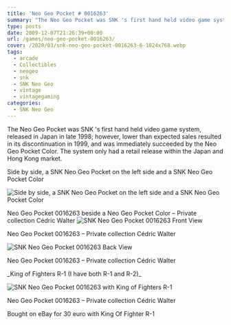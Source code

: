 ```yaml
---
title: 'Neo Geo Pocket # 0016263'
summary: "The Neo Geo Pocket was SNK 's first hand held video game system, released in Japan in late 1998; however, lower than expected sales resulted in its discontinuation in 1999, and was immediately succeeded by the Neo Geo Pocket Color. The system only had a retail release within the Japan and Hong Kong market."
type: posts
date: 2009-12-07T21:26:39+00:00
url: /games/neo-geo-pocket-0016263/
cover: /2020/03/snk-neo-geo-pocket-0016263-6-1024x768.webp
tags:
  - arcade
  - Collectibles
  - neogeo
  - snk
  - SNK Neo Geo
  - vintage
  - vintagegaming
categories:
  - SNK Neo Geo
---
```

The Neo Geo Pocket was SNK 's first hand held video game system, released in Japan in late 1998; however, lower than expected sales resulted in its discontinuation in 1999, and was immediately succeeded by the Neo Geo Pocket Color. The system only had a retail release within the Japan and Hong Kong market.

Side by side, a SNK Neo Geo Pocket on the left side and a SNK Neo Geo Pocket Color

![Side by side, a SNK Neo Geo Pocket on the left side and a SNK Neo Geo Pocket Color](/2020/03/snk-neo-geo-pocket-0016263-5-1024x768.webp)

Neo Geo Pocket 0016263 beside a Neo Geo Pocket Color – Private collection Cédric Walter
![SNK Neo Geo Pocket 0016263 Front View](/2020/03/snk-neo-geo-pocket-0016263-3-1024x768.webp)

Neo Geo Pocket 0016263 – Private collection Cédric Walter

![SNK Neo Geo Pocket 0016263 Back View](/2020/03/snk-neo-geo-pocket-0016263-4-1024x768.webp)

Neo Geo Pocket 0016263 – Private collection Cédric Walter

\_King of Fighters R-1 (I have both R-1 and R-2)\_

![SNK Neo Geo Pocket 0016263 with King of Fighters R-1](/2020/03/snk-neo-geo-pocket-0016263-6-1024x768.webp)

Neo Geo Pocket 0016263 – Private collection Cédric Walter

Bought on eBay for 30 euro with King Of Fighter R-1
